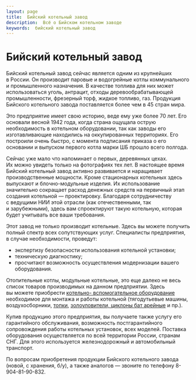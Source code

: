 ```yaml
---
layout: page
title:  Бийский котельный завод
description:  Всё о Бийском котельном заводе
keywords:  бийский котельный завод
---
```


# Бийский котельный завод

Бийский котельный завод сейчас является одним из крупнейших в России. Он
производит паровые и водогрейные котлы коммунального и промышленного
назначения. В качестве топлива для них может использоваться уголь, антрацит,
отходы деревообрабатывающей промышленности, фрезерный торф, жидкое топливо,
газ. Продукция Бийского котельного завода поставляется более чем в 45 стран
мира.

Это предприятие имеет свою историю, веде ему уже более 70 лет. Его основали
весной 1942 года, когда страна ощущала острую необходимость в котельном
оборудовании, так как заводы его изготавливающие находились на оккупированных
территориях. Его построили очень быстро, с момента подписания приказа о его
основании и выпуском первого котла марки ШБ прошло всего полгода.

Сейчас уже мало что напоминает о первых, деревянных цехах. Их можно увидеть
только на фотографиях тех лет. В настоящее время Бийский котельный завод
активно развивается и наращивает производственные мощности. Кроме стационарных
котельных здесь выпускают и блочно-модульные изделия. Их использование
значительно сокращает расход денежных средств на первичный этап создания
котельной — проектировку. Благодаря сотрудничеству с ведущими НИИ этой отрасли
(как отечественными, так и зарубежными), здесь вам спроектируют такую
котельную, которая будет учитывать все ваши требования.

Этот завод не только производит котельные. Здесь вы можете получить полный
спектр всех сопутствующих услуг. Специалисты предприятия, в случае
необходимости, проведут:  

  * экспертизу безопасности использования котельной установки;
  * техническую диагностику;
  * просчитают возможность осуществления модернизации вашего оборудования.

Отопительные котлы, модульные котельные, это еще далеко не весь список товаров
производимых на данном предприятии. Здесь вы можете приобрести [котельно-
вспомогательное оборудование](/) необходимое для
монтажа и работы котельной (тягодутьевые машины, воздухосборники,
[топки](/topki.shtml), [золоуловители, циклоны бат
арейные](/batareinye_cyklony_zolouloviteli.shtml)
и пр.).

Купив продукцию этого предприятия, вы получаете также услугу его гарантийного
обслуживания, возможность постгарантийного сопровождения работы котельных
установок, всех моделей. Поставка оборудования осуществляется по всей
территории России, странам СНГ. Для этого используется железнодорожный и
автомобильный транспорт.

По вопросам приобретения продукции Бийского котельного завода (новой, с
хранения, б/у), а также аналогов — звоните по телефону 8-904-81-90-832.

